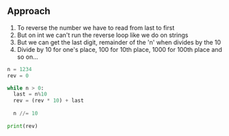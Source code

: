 ## Approach
1. To reverse the number we have to read from last to first
2. But on int we can't run the reverse loop like we do on strings
3. But we can get the last digit, remainder of the 'n' when divides by the 10
4. Divide by 10 for one's place, 100 for 10th place, 1000 for 100th place and so on...

```Python
n = 1234
rev = 0

while n > 0:
  last = n%10
  rev = (rev * 10) + last
  
  n //= 10
  
print(rev)
```

